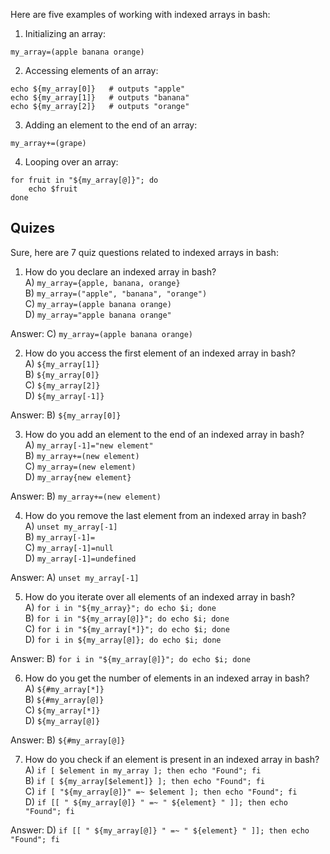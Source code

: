 

Here are five examples of working with indexed arrays in bash:

1. Initializing an array:

```
my_array=(apple banana orange)
```

2. Accessing elements of an array:

```
echo ${my_array[0]}   # outputs "apple"
echo ${my_array[1]}   # outputs "banana"
echo ${my_array[2]}   # outputs "orange"
```

3. Adding an element to the end of an array:

```
my_array+=(grape)
```

4. Looping over an array:

```
for fruit in "${my_array[@]}"; do
    echo $fruit
done
```

## Quizes 
Sure, here are 7 quiz questions related to indexed arrays in bash:

1. How do you declare an indexed array in bash?<br>
A) `my_array={apple, banana, orange}`<br>
B) `my_array=("apple", "banana", "orange")`<br>
C) `my_array=(apple banana orange)`<br>
D) `my_array="apple banana orange"`<br>

Answer: C) `my_array=(apple banana orange)`

2. How do you access the first element of an indexed array in bash?<br>
A) `${my_array[1]}`<br>
B) `${my_array[0]}`<br>
C) `${my_array[2]}`<br>
D) `${my_array[-1]}`<br>

Answer: B) `${my_array[0]}`

3. How do you add an element to the end of an indexed array in bash?<br>
A) `my_array[-1]="new element"`<br>
B) `my_array+=(new element)`<br>
C) `my_array=(new element)`<br>
D) `my_array{new element}`<br>

Answer: B) `my_array+=(new element)`

4. How do you remove the last element from an indexed array in bash?<br>
A) `unset my_array[-1]`<br>
B) `my_array[-1]=`<br>
C) `my_array[-1]=null`<br>
D) `my_array[-1]=undefined`<br>

Answer: A) `unset my_array[-1]`

5. How do you iterate over all elements of an indexed array in bash?<br>
A) `for i in "${my_array}"; do echo $i; done`<br>
B) `for i in "${my_array[@]}"; do echo $i; done`<br>
C) `for i in "${my_array[*]}"; do echo $i; done`<br>
D) `for i in ${my_array[@]}; do echo $i; done`<br>

Answer: B) `for i in "${my_array[@]}"; do echo $i; done`

6. How do you get the number of elements in an indexed array in bash?<br>
A) `${#my_array[*]}`<br>
B) `${#my_array[@]}`<br>
C) `${my_array[*]}`<br>
D) `${my_array[@]}`<br>

Answer: B) `${#my_array[@]}`

7. How do you check if an element is present in an indexed array in bash?<br>
A) `if [ $element in my_array ]; then echo "Found"; fi`<br>
B) `if [ ${my_array[$element]} ]; then echo "Found"; fi`<br>
C) `if [ "${my_array[@]}" =~ $element ]; then echo "Found"; fi`<br>
D) `if [[ " ${my_array[@]} " =~ " ${element} " ]]; then echo "Found"; fi`<br>

Answer: D) `if [[ " ${my_array[@]} " =~ " ${element} " ]]; then echo "Found"; fi`